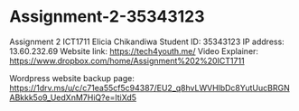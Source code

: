 # Assignment-2-35343123
Assignment 2 ICT1711
Elicia Chikandiwa
Student ID: 35343123
IP address: 13.60.232.69
Website link: https://tech4youth.me/
Video Explainer: https://www.dropbox.com/home/Assignment%202%20ICT1711


Wordpress website backup page: https://1drv.ms/u/c/c71ea55cf5c94387/EU2_q8hvLWVHlbDc8YutUucBRGNABkkk5o9_UedXnM7HiQ?e=ltiXd5


